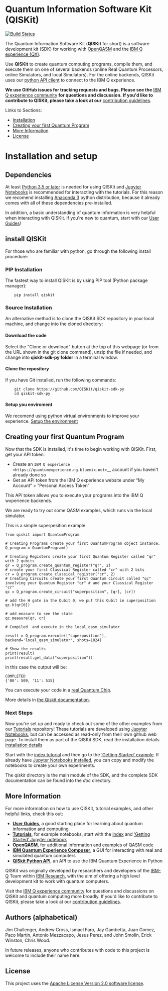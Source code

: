 # Quantum Information Software Kit (QISKit)

[![Build Status](https://travis-ci.org/QISKit/qiskit-sdk-py.svg?branch=master)](https://travis-ci.org/QISKit/qiskit-sdk-py)

The Quantum Information Software Kit (**QISKit** for short) is a software development kit (SDK) for working with [OpenQASM](https://github.com/QISKit/qiskit-openqasm) and the [IBM Q experience (QX)](https://quantumexperience.ng.bluemix.net/). 

Use **QISKit** to create quantum computing programs, compile them, and execute them on one of several backends (online Real Quantum Processors, online Simulators, and local Simulators). For the online backends, QISKit uses our [python API client](https://github.com/QISKit/qiskit-api-py) to connect to the IBM Q experience. 

**We use GitHub issues for tracking requests and bugs. Please see the** [IBM Q experience community](https://quantumexperience.ng.bluemix.net/qx/community) **for questions and discussion.** **If you'd like to contribute to QISKit, please take a look at our** [contribution guidelines](CONTRIBUTING.rst).

Links to Sections:

* [Installation](#installation-and-setup)
* [Creating your first Quantum Program](#getting-started)
* [More Information](#more-information)
* [License](#license)

# Installation and setup
## Dependencies

At least [Python 3.5 or later](https://www.python.org/downloads/) is needed for using QISKit and [Jupyter Notebooks](https://jupyter.readthedocs.io/en/latest/install.html) is recommended for interacting with the tutorials.
For this reason we recomend installing [Anaconda 3](https://www.continuum.io/downloads) python distribution, because it already comes with all of these dependencies pre-installed.

In addition, a basic understanding of quantum information is very helpful when interacting with QISKit. If you're new to quantum, start with our [User Guides](https://github.com/QISKit/ibmqx-user-guides)!

## install QISKit

For those who are familiar with python, go through the following install procedure:

### PIP Installation

The fastest way to install QISKit is by using PIP tool (Python package manager):

```
    pip install qiskit
```

### Source Installation 

An alternative method is to clone the QISKit SDK repository in your local machine, and change into the cloned directory:

#### Download the code 

Select the "Clone or download" button at the top of this webpage (or from the URL shown in the git clone command), unzip the file if needed, and change into **qiskit-sdk-py folder** in a terminal window.

#### Clone the repository 

If you have Git installed, run the following commands:
```
    git clone https://github.com/QISKit/qiskit-sdk-py
    cd qiskit-sdk-py
```
#### Setup you enviroment

We recomend using python virtual environments to improve your experience. [Setup the environment](doc/install.rst#3.1-Setup-the-environment)

## Creating your first Quantum Program

Now that the SDK is installed, it's time to begin working with QISKit. First, get your API token:

-  Create an `IBM Q experience <https://quantumexperience.ng.bluemix.net>`__ account if you haven't already done so
-  Get an API token from the IBM Q experience website under “My Account” > “Personal Access Token”

This API token allows you to execute your programs into the IBM Q wxperience backends.

We are ready to try out some QASM examples, which runs via the local simulator.

This is a simple superpesition example.

```
from qiskit import QuantumProgram

# Creating Programs create your first QuantumProgram object instance.
Q_program = QuantumProgram()

# Creating Registers create your first Quantum Register called "qr" with 2 qubits
qr = Q_program.create_quantum_register("qr", 2)
# create your first Classical Register called "cr" with 2 bits
cr = Q_program.create_classical_register("cr", 2)
# Creating Circuits create your first Quantum Circuit called "qc" involving your Quantum Register "qr" # and your Classical Register "cr"
qc = Q_program.create_circuit("superposition", [qr], [cr])

# add the H gate in the Qubit 0, we put this Qubit in superposition
qc.h(qr[0])

# add measure to see the state
qc.measure(qr, cr)

# Compiled  and execute in the local_qasm_simulator

result = Q_program.execute(["superposition"], backend='local_qasm_simulator', shots=1024)

# Show the results
print(result)
print(result.get_data("superposition"))
```

in this case the output will be:

```
COMPLETED
{'00': 509, '11': 515} 
```


You can execute your code in a [real Quantum Chip](https://github.com/QISKit/ibmqx-backend-information).

More details in [the Qiskit documentation](doc/qiskit.rst).

### Next Steps

Now you're set up and ready to check out some of the other examples from our [Tutorials](https://github.com/QISKit/qiskit-tutorial) repository! These tutorials are developed using [Jupyter Notebooks](https://jupyter.org/), but can be accessed as read-only from their own github web page. To install them as part of the QISKit SDK, read the installation details [installation details](doc/install.rst#Install-Jupyter-based-tutorials)

Start with the [index tutorial](https://github.com/QISKit/qiskit-tutorial/blob/master/index.ipynb) and then go to the [‘Getting Started’ example](https://github.com/QISKit/qiskit-tutorial/blob/002d054c72fc59fc5009bb9fa0ee393e15a69d07/1_introduction/getting_started.ipynb). If already have [Jupyter Notebooks installed](https://jupyter.readthedocs.io/en/latest/install.html), you can copy and modify the notebooks to create your own experiments.

The *qiskit* directory is the main module of the SDK, and the complete SDK documentation can be found into the *doc* directory.

## More Information

For more information on how to use QISKit, tutorial examples, and other helpful links, check this out:

* **[User Guides](https://github.com/QISKit/ibmqx-user-guides)**,
  a good starting place for learning about quantum information and computing
* **[Tutorials](https://github.com/QISKit/qiskit-tutorial)**,
  for example notebooks, start with the [index](https://github.com/QISKit/qiskit-tutorial/blob/master/index.ipynb) and [‘Getting Started’ Jupyter notebook](https://github.com/QISKit/qiskit-tutorial/blob/002d054c72fc59fc5009bb9fa0ee393e15a69d07/1_introduction/getting_started.ipynb)
* **[OpenQASM](https://github.com/QISKit/openqasm)**,
  for additional information and examples of QASM code
* **[IBM Quantum Experience Composer](https://quantumexperience.ng.bluemix.net/qx/editor)**,
  a GUI for interacting with real and simulated quantum computers
* **[QISkit Python API](https://github.com/QISKit/qiskit-api-py)**, an API to use the IBM Quantum Experience in Python


QISKit was originally developed by researchers and developers of the [IBM-Q](http://www.research.ibm.com/ibm-q/) Team within [IBM Research](http://www.research.ibm.com/), with the aim of offering a high level development kit to work with quantum computers.

Visit the [IBM Q experience community](https://quantumexperience.ng.bluemix.net/qx/community) for questions and discussions on QISKit and quantum computing more broadly. If you'd like to contribute to QISKit, please take a look at our [contribution guidelines](CONTRIBUTING.rst).


## Authors (alphabetical)

Jim Challenger, Andrew Cross, Ismael Faro, Jay Gambetta, Juan Gomez, Paco Martin, Antonio Mezzacapo, Jesus Perez, and John Smolin, Erick Winston, Chris Wood.

In future releases, anyone who contributes with code to this project is welcome to include their name here.


## License

This project uses the [Apache License Version 2.0 software license](https://www.apache.org/licenses/LICENSE-2.0).


